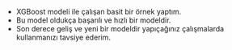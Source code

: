 - XGBoost modeli ile çalışan basit bir örnek yaptım.
- Bu model oldukça başarılı ve hızlı bir modeldir.
- Son derece geliş ve yeni bir modeldir yapıçağınız çalışmalarda kullanmanızı tavsiye ederim.
